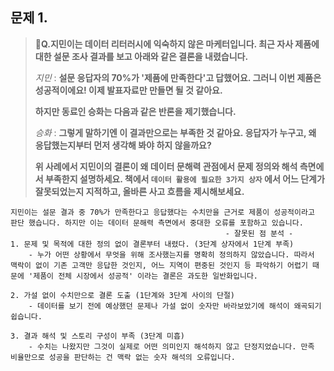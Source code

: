 ## 문제 1.

> **🧚Q.지민이는 데이터 리터러시에 익숙하지 않은 마케터입니다. 최근 자사 제품에 대한 설문 조사 결과를 보고 아래와 같은 결론을 내렸습니다.**
>
> *지민* : **설문 응답자의 70%가 '제품에 만족한다'고 답했어요. 그러니 이번 제품은 성공적이에요! 이제 발표자료만 만들면 될 것 같아요.**
>
> **하지만 동료인 승화는 다음과 같은 반론을 제기했습니다.**
>
> *승화* : **그렇게 말하기엔 이 결과만으로는 부족한 것 같아요. 응답자가 누구고, 왜 응답했는지부터 먼저 생각해 봐야 하지 않을까요?**
>
> **위 사례에서 지민이의 결론이 왜 데이터 문해력 관점에서 문제 정의와 해석 측면에서 부족한지 설명하세요. 책에서 `데이터 활용에 필요한 3가지 상자` 에서 어느 단계가 잘못되었는지 지적하고, 올바른 사고 흐름을 제시해보세요.**



<!--학습한 개념을 활용하여 자유롭게 설명해 보세요. 구체적인 예시를 들어 설명하면 더욱 좋습니다.-->

<!-- 데이터 문해력의 흐름에 대한 문제입니다. -->

```
지민이는 설문 결과 중 70%가 만족한다고 응답했다는 수치만을 근거로 제품이 성공적이라고 판단 했습니다. 하지만 이는 데이터 문해력 측면에서 중대한 오류를 포함하고 있습니다. 
												- 잘못된 점 분석 -
1. 문제 및 목적에 대한 정의 없이 결론부터 내렸다. (3단계 상자에서 1단계 부족)
	- 누가 어떤 상황에서 무엇을 위해 조사했는지를 명확히 정의하지 않았습니다. 따라서 
맥락이 없이 기존 고객만 응답한 것인지, 어느 지역이 편중된 것인지 등 파악하기 어렵기 때문에 '제품이 전체 시장에서 성공적' 이라는 결론은 과도한 일반화입니다. 
	
2. 가설 없이 수치만으로 결론 도출 (1단계와 3단계 사이의 단절)
	- 데이터를 보기 전에 예상했던 문제나 가설 없이 숫자만 바라보았기에 해석이 왜곡되기 쉽습니다. 
	
3. 결과 해석 및 스토리 구성이 부족 (3단계 미흡)
	- 수치는 나왔지만 그것이 실제로 어떤 의미인지 해석하지 않고 단정지었습니다. 만족 비율만으로 성공을 판단하는 건 맥락 없는 숫자 해석의 오류입니다. 
```


